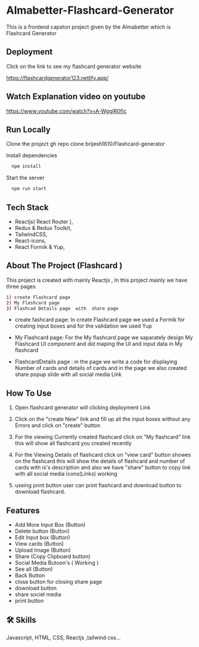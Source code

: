 # Almabetter-Flashcard-Generator

This is a frontend capston project given by the Almabetter which is Flashcard Generator
## Deployment

Click on the link to see my flashcard generator website

https://flashcardgenerator123.netlify.app/

## Watch Explanation video on youtube 
https://www.youtube.com/watch?v=A-WggIR0fic

## Run Locally

Clone the project
gh repo clone brijesh1610/Flashcard-generator
 
 
 
 
Install dependencies

```bash
  npm install
```

Start the server

```bash
  npm run start
```

## Tech Stack

- Reactjs( React Router ),
- Redux & Redux Toolkit,
- TailwindCSS,
- React-icons,
- React Formik & Yup,

## About The Project (Flashcard )

This project is created with mainly Reactjs , In this project mainly we have three pages

```bash
1) create Flashcard page
2) My Flashcard page
3) Flashcad Details page  with  share page
```

- create fashcard page: In create Flashcard page we used a Formik for creating input boxes and for the validation we used Yup

- My Flashcard page: For the My flashcard page we saparately design My Flashcard UI component and did maping the UI and input data in My flashcard

- FlashcardDetails page : in the page we write a code for displaying Number of cards and details of cards and in the page we also created share popup slide with all social media Link


## How To Use
1) Open flashcard generator will clicking deployment Link

2) Click on the "create New" link and fill up all the input boxes without any Errors and click on "create" button

3) For the viewing Currently created flashcard click on "My flashcard" link this will show all flashcard you created recently

4) For the Viewing Details of flashcard click on "view card" button showes on the flashcard this will show the details of flashcard and number of cards with is's description and also we have "share" button to copy link with all social media icons(Links) working
5) useing print button user can print flashcard and download button to download flashcard.

## Features

- Add More Input Box (Button)
- Delete button (Button)
- Edit Input box (Button)
- View cards (Button)
- Upload Image (Button)
- Share (Copy Clipboard button)
- Social Media Butoon's ( Working )
- See all (Button)
- Back Button
- close button for closing share page
- download button
- share sociel media
- print button

## 🛠 Skills

Javascript, HTML, CSS, Reactjs ,tailwind css...
